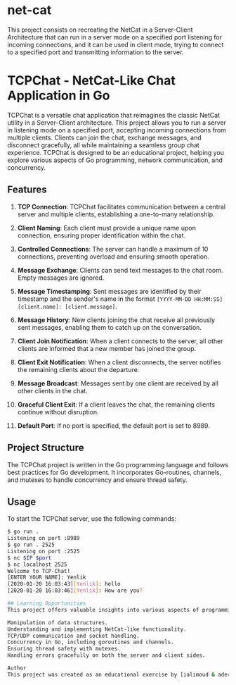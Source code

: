# net-cat
This project consists on recreating the NetCat in a Server-Client Architecture that can run in a server mode on a specified port listening for incoming connections, and it can be used in client mode, trying to connect to a specified port and transmitting information to the server.
# TCPChat - NetCat-Like Chat Application in Go

TCPChat is a versatile chat application that reimagines the classic NetCat utility in a Server-Client architecture. This project allows you to run a server in listening mode on a specified port, accepting incoming connections from multiple clients. Clients can join the chat, exchange messages, and disconnect gracefully, all while maintaining a seamless group chat experience. TCPChat is designed to be an educational project, helping you explore various aspects of Go programming, network communication, and concurrency.

## Features

1. **TCP Connection**: TCPChat facilitates communication between a central server and multiple clients, establishing a one-to-many relationship.

2. **Client Naming**: Each client must provide a unique name upon connection, ensuring proper identification within the chat.

3. **Controlled Connections**: The server can handle a maximum of 10 connections, preventing overload and ensuring smooth operation.

4. **Message Exchange**: Clients can send text messages to the chat room. Empty messages are ignored.

5. **Message Timestamping**: Sent messages are identified by their timestamp and the sender's name in the format `[YYYY-MM-DD HH:MM:SS][client.name]: [client.message]`.

6. **Message History**: New clients joining the chat receive all previously sent messages, enabling them to catch up on the conversation.

7. **Client Join Notification**: When a client connects to the server, all other clients are informed that a new member has joined the group.

8. **Client Exit Notification**: When a client disconnects, the server notifies the remaining clients about the departure.

9. **Message Broadcast**: Messages sent by one client are received by all other clients in the chat.

10. **Graceful Client Exit**: If a client leaves the chat, the remaining clients continue without disruption.

11. **Default Port**: If no port is specified, the default port is set to 8989.

## Project Structure

The TCPChat project is written in the Go programming language and follows best practices for Go development. It incorporates Go-routines, channels, and mutexes to handle concurrency and ensure thread safety.

## Usage

To start the TCPChat server, use the following commands:

```sh
$ go run .
Listening on port :8989
$ go run . 2525
Listening on port :2525
$ nc $IP $port
$ nc localhost 2525
Welcome to TCP-Chat!
[ENTER YOUR NAME]: Yenlik
[2020-01-20 16:03:43][Yenlik]: hello
[2020-01-20 16:03:46][Yenlik]: How are you?

## Learning Opportunities
This project offers valuable insights into various aspects of programming, networking, and Go development:

Manipulation of data structures.
Understanding and implementing NetCat-like functionality.
TCP/UDP communication and socket handling.
Concurrency in Go, including goroutines and channels.
Ensuring thread safety with mutexes.
Handling errors gracefully on both the server and client sides.

Author
This project was created as an educational exercise by [ialimoud & ader]. Feel free to explore the code, experiment with the features, and contribute to its development.

